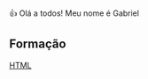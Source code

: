 👍 Olá a todos! Meu nome é Gabriel

<h2>Formação</h2>
<a href="https://www.dio.me/certificate/T8ZBUW9L/share"> HTML </a>
